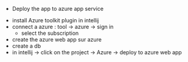 * Deploy the app to azure app service
- install Azure toolkit plugin in intellij
- connect a azure : tool -> azure -> sign in 
  - select the subscription
- create the azure web app sur azure 
- create a db
- in intellij -> click on the project -> Azure -> deploy to azure web app 